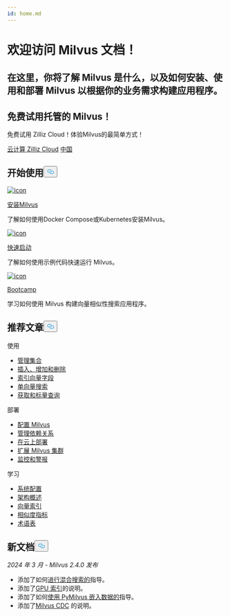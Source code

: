 ```yaml
---
id: home.md
---
```


<div class="doc-h1-wrapper">
<p><h1 class="title">
欢迎访问 Milvus 文档！</h1></p>
<p><h2 class="sub-title">
在这里，你将了解 Milvus 是什么，以及如何安装、使用和部署 Milvus 以根据你的业务需求构建应用程序。</h2></p>
</div>
<div class="doc-home-promotion-wrapper">
  <div class="promotion-content">
    <h2 class="promotion-title">免费试用托管的 Milvus！</h2>
    <p class="promotion-desc">免费试用 Zilliz Cloud！体验Milvus的最简单方式！</p>
  </div>
  <div class="cta-wrapper">
   <a class="cta-global" href="https://cloud.zilliz.com/signup">云计算 Zilliz Cloud</a> <a class="cta-cn" href="https://cloud.zilliz.com.cn/signup">中国</a></div>
</div>
<h2 id="Get-Started" class="common-anchor-header">开始使用<button data-href="#Get-Started" class="anchor-icon" translate="no">
      <svg translate="no"
        aria-hidden="true"
        focusable="false"
        height="20"
        version="1.1"
        viewBox="0 0 16 16"
        width="16"
      >
        <path
          fill="#0092E4"
          fill-rule="evenodd"
          d="M4 9h1v1H4c-1.5 0-3-1.69-3-3.5S2.55 3 4 3h4c1.45 0 3 1.69 3 3.5 0 1.41-.91 2.72-2 3.25V8.59c.58-.45 1-1.27 1-2.09C10 5.22 8.98 4 8 4H4c-.98 0-2 1.22-2 2.5S3 9 4 9zm9-3h-1v1h1c1 0 2 1.22 2 2.5S13.98 12 13 12H9c-.98 0-2-1.22-2-2.5 0-.83.42-1.64 1-2.09V6.25c-1.09.53-2 1.84-2 3.25C6 11.31 7.55 13 9 13h4c1.45 0 3-1.69 3-3.5S14.5 6 13 6z"
        ></path>
      </svg>
    </button></h2><div class="card-wrapper">
<div class="start_card_container">
  
   <a href="/docs/zh/install_standalone-docker.md"> <img translate="no" src="/docs/v2.4.x/assets/home_install.svg" alt="icon" />
   </a> <a href="/docs/zh/install_standalone-docker.md"> <p class="link-btn">安装Milvus</p> </a><p>了解如何使用Docker Compose或Kubernetes安装Milvus。</p>
</div>
<div class="start_card_container">
  
   <a href="/docs/zh/quickstart.md"> <img translate="no" src="/docs/v2.4.x/assets/home_quick_start.svg" alt="icon" />
   </a> <a href="/docs/zh/quickstart.md"> <p class="link-btn">快速启动</p> </a><p>了解如何使用示例代码快速运行 Milvus。</p>
</div>
<div class="start_card_container">
  
   <a href="/bootcamp"> <img translate="no" src="/docs/v2.4.x/assets/home_bootcamp.svg" alt="icon" />
   </a> <a href="/bootcamp"> <p class="link-btn">Bootcamp</p> </a><p>
  学习如何使用 Milvus 构建向量相似性搜索应用程序。  </p>
</div>
</div>
<h2 id="Recommended-articles" class="common-anchor-header">推荐文章<button data-href="#Recommended-articles" class="anchor-icon" translate="no">
      <svg translate="no"
        aria-hidden="true"
        focusable="false"
        height="20"
        version="1.1"
        viewBox="0 0 16 16"
        width="16"
      >
        <path
          fill="#0092E4"
          fill-rule="evenodd"
          d="M4 9h1v1H4c-1.5 0-3-1.69-3-3.5S2.55 3 4 3h4c1.45 0 3 1.69 3 3.5 0 1.41-.91 2.72-2 3.25V8.59c.58-.45 1-1.27 1-2.09C10 5.22 8.98 4 8 4H4c-.98 0-2 1.22-2 2.5S3 9 4 9zm9-3h-1v1h1c1 0 2 1.22 2 2.5S13.98 12 13 12H9c-.98 0-2-1.22-2-2.5 0-.83.42-1.64 1-2.09V6.25c-1.09.53-2 1.84-2 3.25C6 11.31 7.55 13 9 13h4c1.45 0 3-1.69 3-3.5S14.5 6 13 6z"
        ></path>
      </svg>
    </button></h2><div class="doc-home-recommend-section">
<div class="recomment-item">
  <p>使用</p>
<ul>
<li><a href="/docs/zh/manage-collections.md">管理集合</a></li>
<li><a href="/docs/zh/insert-update-delete.md">插入、增加和删除</a></li>
<li><a href="/docs/zh/index-vector-fields.md">索引向量字段</a></li>
<li><a href="/docs/zh/single-vector-search.md">单向量搜索</a></li>
<li><a href="/docs/zh/get-and-scalar-query.md">获取和标量查询</a></li>
</ul>
</div>
<div class="recomment-item">
  <p>部署</p>
<ul>
<li><a href="/docs/zh/configure-docker.md">配置 Milvus</a></li>
<li><a href="/docs/zh/deploy_s3.md">管理依赖关系</a></li>
<li><a href="/docs/zh/eks.md">在云上部署</a></li>
<li><a href="/docs/zh/scaleout.md">扩展 Milvus 集群</a></li>
<li><a href="/docs/zh/monitor_overview.md">监控和警报</a></li>
</ul>
</div>
<div class="recomment-item">
  <p>学习</p>
<ul>
<li><a href="/docs/zh/system_configuration.md">系统配置</a></li>
<li><a href="/docs/zh/architecture_overview.md">架构概述</a></li>
<li><a href="/docs/zh/index.md">向量索引</a></li>
<li><a href="/docs/zh/metric.md">相似度指标</a></li>
<li><a href="/docs/zh/glossary.md">术语表</a></li>
</ul>
</div>
</div>
<div class="doc-home-what-is-new">
<h2 id="Whats-new-in-docs" class="common-anchor-header">新文档<button data-href="#Whats-new-in-docs" class="anchor-icon" translate="no">
      <svg translate="no"
        aria-hidden="true"
        focusable="false"
        height="20"
        version="1.1"
        viewBox="0 0 16 16"
        width="16"
      >
        <path
          fill="#0092E4"
          fill-rule="evenodd"
          d="M4 9h1v1H4c-1.5 0-3-1.69-3-3.5S2.55 3 4 3h4c1.45 0 3 1.69 3 3.5 0 1.41-.91 2.72-2 3.25V8.59c.58-.45 1-1.27 1-2.09C10 5.22 8.98 4 8 4H4c-.98 0-2 1.22-2 2.5S3 9 4 9zm9-3h-1v1h1c1 0 2 1.22 2 2.5S13.98 12 13 12H9c-.98 0-2-1.22-2-2.5 0-.83.42-1.64 1-2.09V6.25c-1.09.53-2 1.84-2 3.25C6 11.31 7.55 13 9 13h4c1.45 0 3-1.69 3-3.5S14.5 6 13 6z"
        ></path>
      </svg>
    </button></h2><p><em>2024 年 3 月 - Milvus 2.4.0 发布</em></p>
<ul>
<li>添加了如何<a href="/docs/zh/multi-vector-search.md">进行混合搜索的</a>指导。</li>
<li>添加了<a href="/docs/zh/gpu_index.md">GPU 索引</a>的说明。</li>
<li>添加了如何<a href="/docs/zh/embeddings.md">使用 PyMilvus 嵌入数据的</a>指导。</li>
<li>添加了<a href="/docs/zh/milvus-cdc-overview.md">Milvus CDC</a> 的说明。</li>
</ul>
</div>
